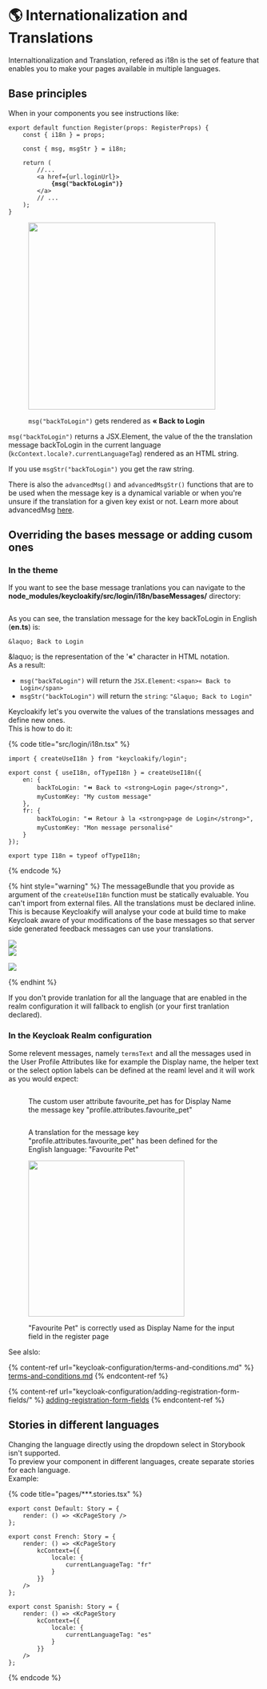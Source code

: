 # 🌎 Internationalization and Translations

Internaltionalization and Translation, refered as i18n is the set of feature that enables you to make your pages available in multiple languages. &#x20;

## Base principles

When in your components you see instructions like:

<pre class="language-tsx" data-title="src/login/Register.tsx"><code class="lang-tsx">export default function Register(props: RegisterProps) {
    const { i18n } = props;
    
    const { msg, msgStr } = i18n;

    return (
        //...
        &#x3C;a href={url.loginUrl}>
<strong>            {msg("backToLogin")}
</strong>        &#x3C;/a>
        // ...
    );
}
</code></pre>

<figure><img src=".gitbook/assets/image (41).png" alt="" width="374"><figcaption><p><code>msg("backToLogin")</code> gets rendered as <strong>« Back to Login</strong> </p></figcaption></figure>

`msg("backToLogin")` returns a JSX.Element, the value of the the translation message backToLogin in the current language (`kcContext.locale?.currentLanguageTag`) rendered as an HTML string.

If you use `msgStr("backToLogin")` you get the raw string. &#x20;

There is also the `advancedMsg()` and `advancedMsgStr()` functions that are to be used when the message key is a dynamical variable or when you're unsure if the translation for a given key exist or not. Learn more about advancedMsg [here](https://github.com/keycloakify/keycloakify/blob/9f1186302ea8d65caf5e1a220ba1635213de7293/src/login/i18n/i18n.tsx#L55-L82).

## Overriding the bases message or adding cusom ones

### In the theme

If you want to see the base message tranlations you can navigate to the **node\_modules/keycloakify/src/login/i18n/baseMessages/** directory: &#x20;

<figure><img src=".gitbook/assets/Screenshot 2024-06-22 at 20.37.14.png" alt=""><figcaption></figcaption></figure>

As you can see, the translation message for the key backToLogin in English (**en.ts**) is:

&#x20;`&laquo; Back to Login`

\&laquo; is the representation of the '**«'** character in HTML notation.  \
As a result: &#x20;

* `msg("backToLogin")` will return the `JSX.Element`: `<span>« Back to Login</span>`
* `msgStr("backToLogin")` will return the `string`: `"&laquo; Back to Login"`

Keycloakify let's you overwite the values of the translations messages and define new ones.\
This is how to do it:

{% code title="src/login/i18n.tsx" %}
```tsx
import { createUseI18n } from "keycloakify/login";

export const { useI18n, ofTypeI18n } = createUseI18n({
    en: {
        backToLogin: "⏪ Back to <strong>Login page</strong>",
        myCustomKey: "My custom message"
    },
    fr: {
        backToLogin: "⏪ Retour à la <strong>page de Login</strong>",
        myCustomKey: "Mon message personalisé"
    }
});

export type I18n = typeof ofTypeI18n;
```
{% endcode %}

{% hint style="warning" %}
The messageBundle that you provide as argument of the `createUseI18n` function must be statically evaluable. You can't import from external files. All the translations must be declared inline.  \
This is because Keycloakify will analyse your code at build time to make Keycloak aware of your modifications of the base messages so that server side generated feedback messages can use your translations. &#x20;

![](<.gitbook/assets/image (3) (1) (1).png>)\
![](<.gitbook/assets/image (4) (1).png>)

![](<.gitbook/assets/Screenshot 2024-06-22 at 21.36.53.png>)


{% endhint %}

If you don't provide tranlation for all the language that are enabled in the realm configuration it will fallback to english (or your first tranlation declared). &#x20;

### In the Keycloak Realm configuration

Some relevent messages, namely `termsText` and all the messages used in the User Profile Attributes like for example the Display name, the helper text or the select option labels can be defined at the reaml level and it will work as you would expect:

<figure><img src=".gitbook/assets/image (5).png" alt=""><figcaption><p>The custom user attribute favourite_pet has for Display Name the message key "profile.attributes.favourite_pet"</p></figcaption></figure>

<figure><img src=".gitbook/assets/image (1) (1) (1) (1).png" alt=""><figcaption><p>A translation for the message key "profile.attributes.favourite_pet" has been defined for the English language: "Favourite Pet"</p></figcaption></figure>

<figure><img src=".gitbook/assets/image (2) (1).png" alt="" width="312"><figcaption><p>"Favourite Pet" is correctly used as Display Name for the input field in the register page</p></figcaption></figure>

See alslo:

{% content-ref url="keycloak-configuration/terms-and-conditions.md" %}
[terms-and-conditions.md](keycloak-configuration/terms-and-conditions.md)
{% endcontent-ref %}

{% content-ref url="keycloak-configuration/adding-registration-form-fields/" %}
[adding-registration-form-fields](keycloak-configuration/adding-registration-form-fields/)
{% endcontent-ref %}

## Stories in different languages

Changing the language directly using the dropdown select in Storybook isn't supported.  \
To preview your component in different languages, create separate stories for each language.\
Example:

{% code title="pages/***.stories.tsx" %}
```tsx
export const Default: Story = {
    render: () => <KcPageStory />
};

export const French: Story = {
    render: () => <KcPageStory 
        kcContext={{
            locale: {
                currentLanguageTag: "fr"
            }
        }}
    />
};

export const Spanish: Story = {
    render: () => <KcPageStory 
        kcContext={{
            locale: {
                currentLanguageTag: "es"
            }
        }}
    />
};
```
{% endcode %}
